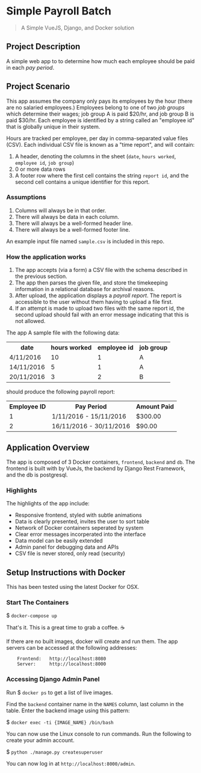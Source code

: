 # Simple Payroll Batch
> A Simple VueJS, Django, and Docker solution

## Project Description

A simple web app to to determine how much each employee should be paid in each
_pay period_.

## Project Scenario

This app assumes the company only pays its employees by the hour (there are no
salaried employees.) Employees belong to one of two _job groups_ which
determine their wages; job group A is paid $20/hr, and job group B is paid
$30/hr. Each employee is identified by a string called an "employee id" that is
globally unique in their system.

Hours are tracked per employee, per day in comma-separated value files (CSV).
Each individual CSV file is known as a "time report", and will contain:

1. A header, denoting the columns in the sheet (`date`, `hours worked`,
   `employee id`, `job group`)
1. 0 or more data rows
1. A footer row where the first cell contains the string `report id`, and the
   second cell contains a unique identifier for this report.

### Assumptions

1. Columns will always be in that order.
1. There will always be data in each column.
1. There will always be a well-formed header line.
1. There will always be a well-formed footer line.

An example input file named `sample.csv` is included in this repo.

### How the application works

1. The app accepts (via a form) a CSV file with the schema
   described in the previous section.
1. The app then parses the given file, and store the timekeeping information in
   a relational database for archival reasons.
1. After upload, the application displays a _payroll report_. The report is
   accessible to the user without them having to upload a file first.
1. If an attempt is made to upload two files with the same report id, the
   second upload should fail with an error message indicating that this is not
   allowed.

The app A sample file with the following data:

<table>
<tr>
  <th>
    date
  </th>
  <th>
    hours worked
  </th>
  <th>
    employee id
  </th>
  <th>
    job group
  </th>
</tr>
<tr>
  <td>
    4/11/2016
  </td>
  <td>
    10
  </td>
  <td>
    1
  </td>
  <td>
    A
  </td>
</tr>
<tr>
  <td>
    14/11/2016
  </td>
  <td>
    5
  </td>
  <td>
    1
  </td>
  <td>
    A
  </td>
</tr>
<tr>
  <td>
    20/11/2016
  </td>
  <td>
    3
  </td>
  <td>
    2
  </td>
  <td>
    B
  </td>
</tr>
</table>

should produce the following payroll report:

<table>
<tr>
  <th>
    Employee ID
  </th>
  <th>
    Pay Period
  </th>
  <th>
    Amount Paid
  </th>
</tr>
<tr>
  <td>
    1
  </td>
  <td>
    1/11/2016 - 15/11/2016
  </td>
  <td>
    $300.00
  </td>
</tr>
  <td>
    2
  </td>
  <td>
    16/11/2016 - 30/11/2016
  </td>
  <td>
    $90.00
  </td>
</tr>
</table>

## Application Overview

The app is composed of 3 Docker containers, `frontend`, `backend` and `db`. The frontend is built with by VueJs, the backend by Django Rest Framework, and the db is postgresql.

### Highlights

The highlights of the app include:
- Responsive frontend, styled with subtle animations
- Data is clearly presented, invites the user to sort table
- Network of Docker containers seperated by system
- Clear error messages incorperated into the interface
- Data model can be easily extended
- Admin panel for debugging data and APIs
- CSV file is never stored, only read (security)

## Setup Instructions with Docker
This has been tested using the latest Docker for OSX.

### Start The Containers

$ ```docker-compose up```

That's it. This is a great time to grab a coffee. ☕️

If there are no built images, docker will create and run them. The app servers can be accessed at the following addresses:

```
    Frontend:   http://localhost:8080
    Server:     http://localhost:8000
```

### Accessing Django Admin Panel

Run $ ``` docker ps ``` to get a list of live images.

Find the `backend` container name in the `NAMES` column, last column in the table. Enter the backend image using this pattern:

$ ```docker exec -ti {IMAGE_NAME} /bin/bash```

You can now use the Linux console to run commands. Run the following to create your admin account.

$ ```python ./manage.py createsuperuser```

You can now log in at `http://localhost:8000/admin`.
